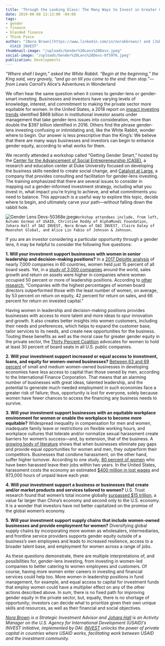 ```yaml
---
title: 'Through the Looking Glass: The Many Ways to Invest in Greater Gender Equity'
date: 2019-08-08 13:13:00 -04:00
tags:
- gender
- finance
- blended finance
- Think Piece
author: "[Nora Brown](https://www.linkedin.com/in/norakbrown/) and [Johara Hall](https://www.linkedin.com/in/johara-hall-bb9a7b34/),
  USAID INVEST"
thumbnail-image: "/uploads/Gender%20Lens%20Devs.jpeg"
social-image: "/uploads/Gender%20Lens%20Devs-0f5976.jpeg"
publication: Developments
---
```


*“Where shall I begin,” asked the White Rabbit. “Begin at the beginning,” the King said, very gravely, “and go on till you come to the end: then stop.”—from Lewis Carroll’s* Alice's Adventures in Wonderland 

We often hear the same question when it comes to gender-lens or gender-smart investing. Businesses and investors have varying levels of knowledge, interest, and commitment to making the private sector more equitable for women. In the United States, a 2018 report on [impact investing trends](https://www.ussif.org/trends) identified $868 billion in institutional investor assets under management that take gender-lens issues into consideration, more than double the $397 billion identified in 2016. Others find the phrase gender-lens investing confusing or intimidating and, like the White Rabbit, wonder where to begin. Our answer is less prescriptive than the King’s: We believe that there are many ways businesses and investors can begin to enhance gender equity, according to what works for them.






We recently attended a workshop called “Getting Gender Smart,” hosted by the [Center for the Advancement of Social Entrepreneurship (CASE)](https://centers.fuqua.duke.edu/case/), a research and education center at Duke University focused on developing the business skills needed to create social change, and [Catalyst at Large](http://www.catalystatlarge.com/), a company that provides consulting and facilitation for gender-lens investing. The training emphasized that there are several issues to consider in mapping out a gender-informed investment strategy, including what you invest in, what impact you’re trying to achieve, and what commitments you need to balance. This approach is a useful way to explore this topic, decide where to begin, and ultimately carve your path—without falling down the rabbit hole.

![Gender Lens Devs-50368e.jpeg](/uploads/Gender%20Lens%20Devs-50368e.jpeg)`Workshop attendees include, from left, Autumn Gorman of USAID, Christine Roddy of AlphaMundi Foundation, Johara Hall of DAI INVEST, Nora Brown of DAI INVEST, Claire Daley of Moonshot Global, and Alice Lin Fabio of Johnson & Johnson.`

If you are an investor considering a particular opportunity through a gender lens, it may be helpful to consider the following five questions:

**1. Will your investment support businesses with women in senior leadership and decision-making positions?** In a [2017 Deloitte analysis](https://www2.deloitte.com/global/en/pages/risk/articles/women-in-the-boardroom5th-edition.html) of nearly 7,000 companies in 60 countries, women held just 15 percent of all board seats. Yet, in a [study of 3,000 companies](https://www.prnewswire.com/news-releases/credit-suisse-research-institute-releases-the-cs-gender-3000-the-reward-for-change-report-analyzing-the-impact-of-female-representation-in-boardrooms-and-senior-management-300332558.html) around the world, sales growth and return on assets were higher in companies where women occupied 50 percent or more of leadership positions. According to [other research](https://money.usnews.com/investing/investing-101/articles/2018-03-22/invest-in-gender-equality-for-strong-portfolios), “Companies with the highest percentages of women board directors outperformed those with the least number of women, on average, by 53 percent on return on equity, 42 percent for return on sales, and 66 percent for return on invested capital.” 

Having women in leadership and decision-making positions provides businesses with access to more talent and more ideas to spur innovation and growth. It also creates better insights into women customers, including their needs and preferences, which helps to expand the customer base, tailor services to its needs, and create new opportunities for the business. Touting these benefits as well as the moral case for greater gender equity in the private sector, the [Thirty Percent Coalition](https://www.30percentcoalition.org/) advocates for women to hold at least 30 percent of board seats in all U.S. public companies.

**2. Will your investment support increased or equal access to investment, loans, and equity for women-owned businesses?** [Between 63 and 69 percent](https://money.usnews.com/investing/investing-101/articles/2018-03-22/invest-in-gender-equality-for-strong-portfolios) of small and medium women-owned businesses in developing economies have less access to capital than those owned by men, according to the International Finance Corporation. That means that an alarming number of businesses with great ideas, talented leadership, and the potential to generate much-needed employment in such economies face a greater risk of failure; thus, opportunity is lost for everyone, solely because women have fewer chances to access the financing any business needs to survive.

**3. Will your investment support businesses with an equitable workplace environment for women or enable the workplace to become more equitable?** Widespread inequality in compensation for men and women, inadequate family leave or restrictions on flexible working hours, and workplace cultures that tolerate and/or normalize sexual harassment create barriers for women’s success—and, by extension, that of the business. A [growing body of literature](https://paxworld.com/the-investment-case-for-gender-equality/) shows that when businesses eliminate pay gaps and provide equal opportunities for women and men, they outperform their competitors. Businesses that condone harassment, on the other hand, suffer higher turnover. According to one study, [80 percent of women](https://journals.sagepub.com/doi/full/10.1177/0891243217704631) who have been harassed leave their jobs within two years. In the United States, harassment costs the economy an estimated [$400 million in lost wages](https://paxworld.com/the-investment-case-for-gender-equality/) and 973,000 hours of unpaid leave each year.

**4. Will your investment support a business or businesses that create and/or market products and services tailored to women?** U.S. Trust research found that women’s total income globally [surpassed $15 trillion](https://www.businessinsider.com/women-could-be-the-next-global-growth-engine-2015-10), a value far larger than China’s economy and second only to the U.S. economy. It is a wonder that investors have not better capitalized on the promise of the global women’s economy. 

**5. Will your investment support supply chains that include women-owned businesses and provide employment for women?** Diversifying global supply chains by incorporating more women as wholesalers, intermediaries, and frontline service providers supports gender equity outside of a business’s own employees and leads to increased resilience, access to a broader talent base, and employment for women across a range of jobs.

As these questions demonstrate, there are multiple interpretations of, and possibilities for, gender-lens investing, from investing in women-led companies to better catering to women employees and customers. Of course, having more women enter careers in investing and financial services could help too. More women in leadership positions in fund management, for example, and equal access to capital for investment funds that employ women could have a multiplier effect on any of the other actions described above. In sum, there is no fixed path for improving gender equity in the private sector, but, equally, there is no shortage of opportunity; investors can decide what to prioritize given their own unique skills and resources, as well as their financial and social objectives. 

*[Nora Brown](https://www.linkedin.com/in/norakbrown/) is a Strategic Investment Advisor and [Johara Hall](https://www.linkedin.com/in/johara-hall-bb9a7b34/) is an Activity Manager on the U.S. Agency for International Development (USAID)’s INVEST initiative, implemented by DAI. [INVEST](www.usaid.gov/INVEST) unlocks the power of private capital in countries where USAID works, facilitating work between USAID and the investment community.*